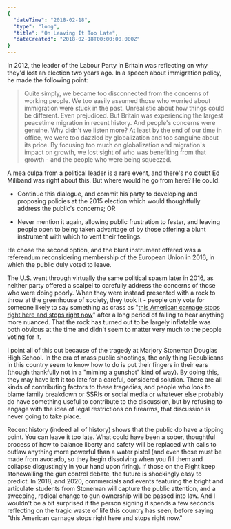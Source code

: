 ```yaml
---
{
  "dateTime": "2018-02-18",
  "type": "long",
  "title": "On Leaving It Too Late",
  "dateCreated": "2018-02-18T00:00:00.000Z"
}
---
```

In 2012, the leader of the Labour Party in Britain was reflecting on why they'd lost an election two years ago. In a speech about immigration policy, he made the following point:

> Quite simply, we became too disconnected from the concerns of working people. We too easily assumed those who worried about immigration were stuck in the past. Unrealistic about how things could be different. Even prejudiced. But Britain was experiencing the largest peacetime migration in recent history. And people's concerns were genuine. Why didn't we listen more? At least by the end of our time in office, we were too dazzled by globalization and too sanguine about its price. By focusing too much on globalization and migration's impact on growth, we lost sight of who was benefiting from that growth - and the people who were being squeezed.

A mea culpa from a political leader is a rare event, and there's no doubt Ed Miliband was right about this. But where would he go from here? He could:

* Continue this dialogue, and commit his party to developing and proposing policies at the 2015 election which would thoughtfully address the public's concerns; OR

* Never mention it again, allowing public frustration to fester, and leaving people open to being taken advantage of by those offering a blunt instrument with which to vent their feelings.

He chose the second option, and the blunt instrument offered was a referendum reconsidering membership of the European Union in 2016, in which the public duly voted to leave. 

The U.S. went through virtually the same political spasm later in 2016, as neither party offered a scalpel to carefully address the concerns of those who were doing poorly. When they were instead presented with a rock to throw at the greenhouse of society, they took it - people only vote for someone likely to say  something as crass as "[this American carnage stops right here and stops right now][1]" after a long period of failing to hear anything more nuanced. That the rock has turned out to be largely inflatable was both obvious at the time and didn't seem to matter very much to the people voting for it.

I point all of this out because of the tragedy at Marjory Stoneman Douglas High School. In the era of mass public shootings, the only thing Republicans in this country seem to know how to do is put their fingers in their ears (though thankfully not in a "miming a gunshot" kind of way). By doing this, they may have left it too late for a careful, considered solution. There are all kinds of contributing factors to these tragedies, and people who look to blame family breakdown or SSRIs or social media or whatever else probably do have something useful to contribute to the discussion, but by refusing to engage with the idea of legal restrictions on firearms, that discussion is never going to take place. 

Recent history (indeed all of history) shows that the public do have a tipping point. You can leave it too late. What could have been a sober, thoughtful process of how to balance liberty and safety will be replaced with calls to outlaw anything more powerful than a water pistol (and even those must be made from avocado, so they begin dissolving when you fill them and collapse disgustingly in your hand upon firing). If those on the Right keep stonewalling the gun control debate, the future is shockingly easy to predict. In 2018, and 2020, commercials and events featuring the bright and articulate students from Stoneman will capture the public attention, and a sweeping, radical change to gun ownership will be passed into law. And I wouldn't be a bit surprised if the person signing it spends a few seconds reflecting on the tragic waste of life this country has seen, before saying "this American carnage stops right here and stops right now."

[1]: https://www.cnn.com/2017/01/20/politics/trump-inaugural-address/index.html